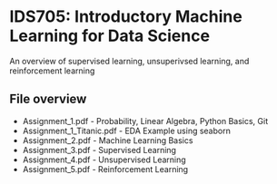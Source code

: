 # IDS705: Introductory Machine Learning for Data Science
An overview of supervised learning, unsuperivsed learning, and reinforcement learning

## File overview
* Assignment_1.pdf - Probability, Linear Algebra, Python Basics, Git
* Assignment_1_Titanic.pdf - EDA Example using seaborn
* Assignment_2.pdf - Machine Learning Basics
* Assignment_3.pdf - Supervised Learning
* Assignment_4.pdf - Unsupervised Learning
* Assignment_5.pdf - Reinforcement Learning
